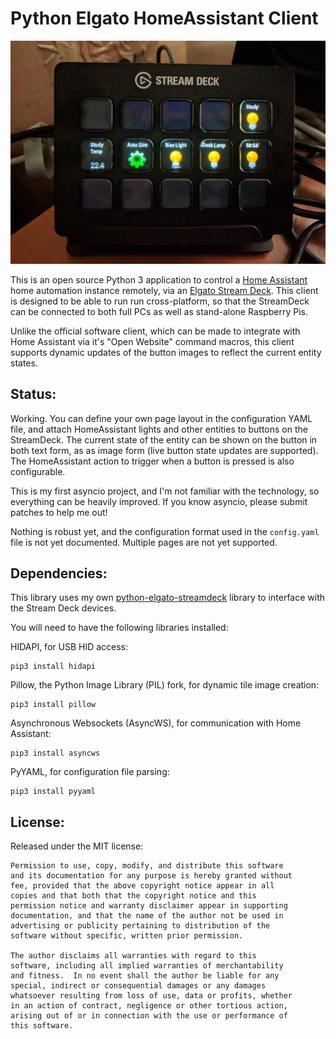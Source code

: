 # Python Elgato HomeAssistant Client

![Example Deck](ExampleDeck.jpg)

This is an open source Python 3 application to control a
[Home Assistant](http://home-assistant.io) home automation instance remotely,
via an [Elgato Stream Deck](https://www.elgato.com/en/gaming/stream-deck). This
client is designed to be able to run run cross-platform, so that the StreamDeck
can be connected to both full PCs as well as stand-alone Raspberry Pis.

Unlike the official software client, which can be made to integrate with Home
Assistant via it's "Open Website" command macros, this client supports dynamic
updates of the button images to reflect the current entity states.

## Status:

Working. You can define your own page layout in the configuration YAML file, and
attach HomeAssistant lights and other entities to buttons on the StreamDeck. The
current state of the entity can be shown on the button in both text form, as
as image form (live button state updates are supported). The HomeAssistant
action to trigger when a button is pressed is also configurable.

This is my first asyncio project, and I'm not familiar with the technology, so
everything can be heavily improved. If you know asyncio, please submit patches
to help me out!

Nothing is robust yet, and the configuration format used in the `config.yaml`
file is not yet documented. Multiple pages are not yet supported.

## Dependencies:

This library uses my own [python-elgato-streamdeck](https://github.com/abcminiuser/python-elgato-streamdeck)
library to interface with the Stream Deck devices.

You will need to have the following libraries installed:

HIDAPI, for USB HID access:
```
pip3 install hidapi
```
Pillow, the Python Image Library (PIL) fork, for dynamic tile image creation:
```
pip3 install pillow
```
Asynchronous Websockets (AsyncWS), for communication with Home Assistant:
```
pip3 install asyncws
```
PyYAML, for configuration file parsing:
```
pip3 install pyyaml
```

## License:

Released under the MIT license:

```
Permission to use, copy, modify, and distribute this software
and its documentation for any purpose is hereby granted without
fee, provided that the above copyright notice appear in all
copies and that both that the copyright notice and this
permission notice and warranty disclaimer appear in supporting
documentation, and that the name of the author not be used in
advertising or publicity pertaining to distribution of the
software without specific, written prior permission.

The author disclaims all warranties with regard to this
software, including all implied warranties of merchantability
and fitness.  In no event shall the author be liable for any
special, indirect or consequential damages or any damages
whatsoever resulting from loss of use, data or profits, whether
in an action of contract, negligence or other tortious action,
arising out of or in connection with the use or performance of
this software.
```
